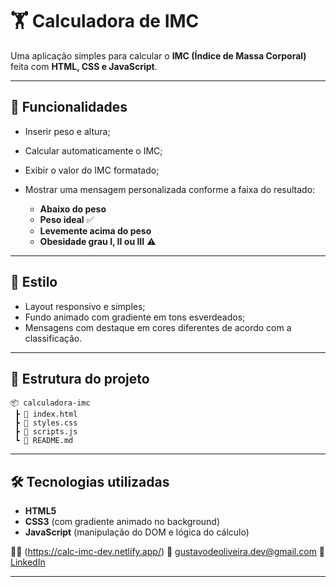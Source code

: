 # 🏋️ Calculadora de IMC

Uma aplicação simples para calcular o **IMC (Índice de Massa Corporal)** feita com **HTML, CSS e JavaScript**.

---

## 🚀 Funcionalidades

* Inserir peso e altura;
* Calcular automaticamente o IMC;
* Exibir o valor do IMC formatado;
* Mostrar uma mensagem personalizada conforme a faixa do resultado:

  * **Abaixo do peso**
  * **Peso ideal** ✅
  * **Levemente acima do peso**
  * **Obesidade grau I, II ou III** ⚠️

---

## 🎨 Estilo

* Layout responsivo e simples;
* Fundo animado com gradiente em tons esverdeados;
* Mensagens com destaque em cores diferentes de acordo com a classificação.

---

## 📂 Estrutura do projeto

```
📦 calculadora-imc
 ┣ 📜 index.html
 ┣ 📜 styles.css
 ┣ 📜 scripts.js
 ┗ 📜 README.md
```

---

## 🛠️ Tecnologias utilizadas

* **HTML5**
* **CSS3** (com gradiente animado no background)
* **JavaScript** (manipulação do DOM e lógica do cálculo)


👨‍💻 (https://calc-imc-dev.netlify.app/)
📧 [gustavodeoliveira.dev@gmail.com](mailto:gustavodeoliveira.dev@gmail.com)
🔗 [LinkedIn](https://www.linkedin.com/in/lgustavo2611)

---
